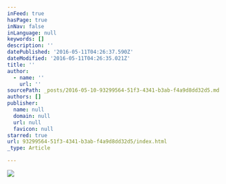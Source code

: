 ```yaml
---
inFeed: true
hasPage: true
inNav: false
inLanguage: null
keywords: []
description: ''
datePublished: '2016-05-11T04:26:37.590Z'
dateModified: '2016-05-11T04:26:35.021Z'
title: ''
author:
  - name: ''
    url: ''
sourcePath: _posts/2016-05-10-93299564-51f3-4341-b3ab-f4a9d8dd32d5.md
authors: []
publisher:
  name: null
  domain: null
  url: null
  favicon: null
starred: true
url: 93299564-51f3-4341-b3ab-f4a9d8dd32d5/index.html
_type: Article

---
```

![](https://s3-us-west-2.amazonaws.com/the-grid-img/p/feaf94e544edae5da665e3b44cc30c326258a901.jpg)